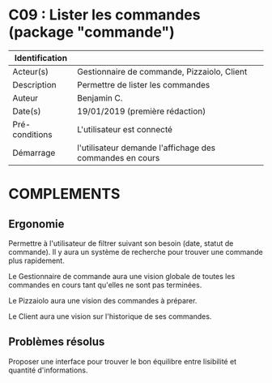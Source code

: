 # C09 : Lister les commandes (package "commande")

|Identification | |
|-|-|
|Acteur(s) | Gestionnaire de commande, Pizzaiolo, Client |
|Description | Permettre de lister les commandes |
|Auteur | Benjamin C. |
|Date(s) | 19/01/2019 (première rédaction) |
|Pré-conditions | L'utilisateur est connecté |
|Démarrage | l'utilisateur demande l'affichage des commandes en cours |

# COMPLEMENTS

## Ergonomie 

Permettre à l'utilisateur de filtrer suivant son besoin (date, statut de commande). Il y aura un système de recherche pour trouver une commande plus rapidement.

Le Gestionnaire de commande aura une vision globale de toutes les commandes en cours tant qu'elles ne sont pas terminées.

Le Pizzaiolo aura une vision des commandes à préparer.

Le Client aura une vision sur l'historique de ses commandes.

## Problèmes résolus 

Proposer une interface pour trouver le bon équilibre entre lisibilité et quantité d'informations.